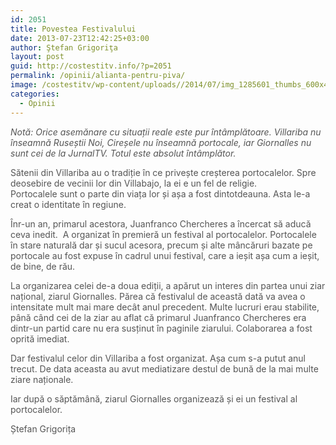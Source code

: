 ```yaml
---
id: 2051
title: Povestea Festivalului
date: 2013-07-23T12:42:25+03:00
author: Ştefan Grigoriţa
layout: post
guid: http://costestitv.info/?p=2051
permalink: /opinii/alianta-pentru-piva/
image: /costestitv/wp-content/uploads//2014/07/img_1285601_thumbs_600x440_1189251.jpg
categories:
  - Opinii
---
```

<p style="color: #555555;">
  <em>Notă: Orice asemănare cu situații reale este pur întâmplătoare. Villariba nu înseamnă Ruseștii Noi, Cireșele nu înseamnă portocale, iar Giornalles nu sunt cei de la JurnalTV. Totul este absolut întâmplător.</em>
</p>

<p style="color: #555555;">
  Sătenii din Villariba au o tradiție în ce privește creșterea portocalelor. Spre deosebire de vecinii lor din Villabajo, la ei e un fel de religie. Portocalele sunt o parte din viața lor și așa a fost dintotdeauna. Asta le-a creat o identitate în regiune.
</p>

<p style="color: #555555;">
  Înr-un an, primarul acestora, Juanfranco Chercheres a încercat să aducă ceva inedit.  A organizat în premieră un festival al portocalelor. Portocalele în stare naturală dar și sucul acesora, precum și alte mâncăruri bazate pe portocale au fost expuse în cadrul unui festival, care a ieșit așa cum a ieșit, de bine, de rău.
</p>

<p style="color: #555555;">
  <!--more-->
</p>

<p style="color: #555555;">
  La organizarea celei de-a doua ediții, a apărut un interes din partea unui ziar național, ziarul Giornalles. Părea că festivalul de această dată va avea o intensitate mult mai mare decât anul precedent. Multe lucruri erau stabilite, până când cei de la ziar au aflat că primarul Juanfranco Chercheres era dintr-un partid care nu era susținut în paginile ziarului. Colaborarea a fost oprită imediat.
</p>

<p style="color: #555555;">
  Dar festivalul celor din Villariba a fost organizat. Așa cum s-a putut anul trecut. De data aceasta au avut mediatizare destul de bună de la mai multe ziare naționale.
</p>

<p style="color: #555555;">
  Iar după o săptămână, ziarul Giornalles organizează și ei un festival al portocalelor.
</p>

<p style="color: #555555;">
  Ștefan Grigorița
</p>